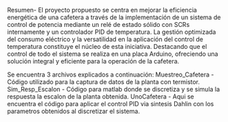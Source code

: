 Resumen- El proyecto propuesto se centra en mejorar la eficiencia energética de una cafetera a través de la implementación de un sistema de control de potencia mediante un relé de estado sólido con SCRs internamente y un controlador PID de temperatura.
La gestión optimizada del consumo eléctrico y la versatilidad en la aplicación del control de temperatura constituye el núcleo de esta iniciativa.
Destacando que el control de todo el sistema se realiza en una placa Arduino, ofreciendo una solución integral y eficiente para la operación de la cafetera.

Se encuentra 3 archivos explicados a continuación:
            Muestreo_Cafetera - Código utilizado para la captura de datos de la planta con termistor.
            Sim_Resp_Escalon - Código para matlab donde se discretiza y se simula la respuesta la escalon de la planta obtenida.
            UnoCafetera - Aqui se encuentra el código para aplicar el control PID via sintesis Dahlin con los parametros obtenidos al discretizar el sistema.
